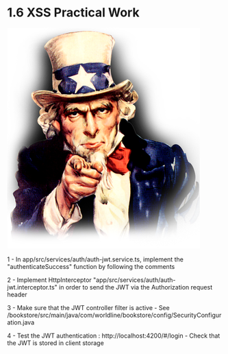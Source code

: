 # 1.6 XSS Practical Work

![pw](../assets/uncle-pw.png)


1 - In app/src/services/auth/auth-jwt.service.ts, implement the "authenticateSuccess" function by following the comments

2 - Implement HttpInterceptor "app/src/services/auth/auth-jwt.interceptor.ts" in order to send the JWT via the Authorization request header

3 - Make sure that the JWT controller filter is active - See /bookstore/src/main/java/com/worldline/bookstore/config/SecurityConfiguration.java

4 - Test the JWT authentication : http://localhost:4200/#/login - Check that the JWT is stored in client storage
